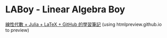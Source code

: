 # LABoy - Linear Algebra Boy

[線性代數 + Julia + LaTeX + GitHub 的學習筆記](https://htmlpreview.github.io/?https://github.com/ysaereve/LABoy/blob/master/LABoy.html) (using htmlpreview.github.io to preview)
